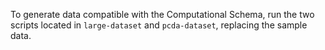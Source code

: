 To generate data compatible with the Computational Schema, run the two scripts located in `large-dataset` and `pcda-dataset`, replacing the sample data.